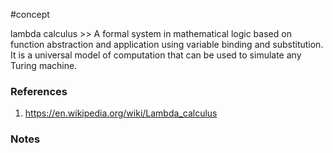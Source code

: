#concept

lambda calculus >> A formal system in mathematical logic based on function abstraction and application using variable binding and substitution. It is a universal model of computation that can be used to simulate any Turing machine.
<!--LEARN:qc3LM9Vu-->


### References
1. https://en.wikipedia.org/wiki/Lambda_calculus 

### Notes







